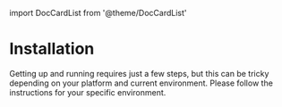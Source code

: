 import DocCardList from '@theme/DocCardList'

# Installation

Getting up and running requires just a few steps, but this can be tricky depending on your platform and current environment.
Please follow the instructions for your specific environment.

<DocCardList />
